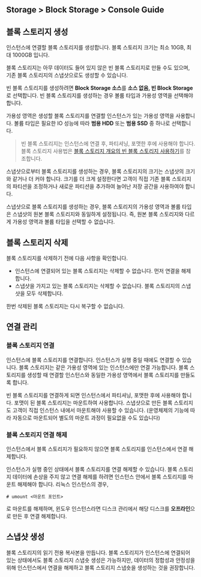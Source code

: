 ## Storage > Block Storage > Console Guide

## 블록 스토리지 생성

인스턴스에 연결할 블록 스토리지를 생성합니다. 블록 스토리지 크기는 최소 10GB, 최대 1000GB 입니다.

블록 스토리지는 아무 데이터도 들어 있지 않은 빈 블록 스토리지로 만들 수도 있으며, 기존 블록 스토리지의 스냅샷으로도 생성할 수 있습니다.

빈 블록 스토리지를 생성하려면 **Block Storage 소스**를 **소스 없음, 빈 Block Storage**로 선택합니다. 빈 블록 스토리지를 생성하는 경우 볼륨 타입과 가용성 영역을 선택해야 합니다.

가용성 영역은 생성할 블록 스토리지를 연결할 인스턴스가 있는 가용성 영역을 사용합니다. 볼륨 타입은 필요한 IO 성능에 따라 **범용 HDD** 또는 **범용 SSD** 중 하나로 선택합니다.

> 빈 블록 스토리지는 인스턴스에 연결 후, 파티셔닝, 포맷한 후에 사용해야 합니다. 블록 스토리지 사용법은 [블록 스토리지 개요의 빈 블록 스토리지 사용하기](/Storage/Block%20Storage/ko/overview/#_1)를 참조합니다.

스냅샷으로부터 블록 스토리지를 생성하는 경우, 블록 스토리지의 크기는 스냅샷의 크기와 같거나 더 커야 합니다. 크기를 더 크게 설정한다면 고객이 직접 기존 블록 스토리지의 파티션을 조정하거나 새로운 파티션을 추가하여 늘어난 저장 공간을 사용하여야 합니다.

스냅샷으로 블록 스토리지를 생성하는 경우, 블록 스토리지의 가용성 영역과 볼륨 타입은 스냅샷의 원본 블록 스토리지와 동일하게 설정됩니다. 즉, 원본 블록 스토리지와 다르게 가용성 영역과 볼륨 타입을 선택할 수 없습니다.

## 블록 스토리지 삭제

블록 스토리지를 삭제하기 전에 다음 사항을 확인합니다.

* 인스턴스에 연결되어 있는 블록 스토리지는 삭제할 수 없습니다. 먼저 연결을 해제합니다.
* 스냅샷을 가지고 있는 블록 스토리지는 삭제할 수 없습니다. 블록 스토리지의 스냅샷을 모두 삭제합니다.

한번 삭제된 블록 스토리지는 다시 복구할 수 없습니다.

## 연결 관리

### 블록 스토리지 연결

인스턴스에 블록 스토리지를 연결합니다. 인스턴스가 실행 중일 때에도 연결할 수 있습니다. 블록 스토리지는 같은 가용성 영역에 있는 인스턴스에만 연결 가능합니다. 블록 스토리지를 생성할 때 연결할 인스턴스와 동일한 가용성 영역에서 블록 스토리지를 만들도록 합니다.

빈 블록 스토리지를 연결하게 되면 인스턴스에서 파티셔닝, 포맷한 후에 사용해야 합니다. 포맷이 된 블록 스토리지는 마운트하여 사용합니다. 스냅샷으로 만든 블록 스토리지도 고객이 직접 인스턴스 내에서 마운트해야 사용할 수 있습니다. (운영체제의 기능에 따라 자동으로 마운트되어 별도의 마운트 과정이 필요없을 수도 있습니다)

### 블록 스토리지 연결 해제

인스턴스에서 블록 스토리지가 필요하지 않으면 블록 스토리지를 인스턴스에서 연결 해제합니다.

인스턴스가 실행 중인 상태에서 블록 스토리지를 연결 해제할 수 있습니다. 블록 스토리지 데이터에 손상을 주지 않고 연결 해제를 하려면 인스턴스 안에서 블록 스토리지를 마운트 해제해야 합니다. 리눅스 인스턴스의 경우,

	# umount <마운트 포인트>

로 마운트를 해제하며, 윈도우 인스턴스라면 디스크 관리에서 해당 디스크를 **오프라인**으로 만든 후 연결 해제합니다.

## 스냅샷 생성

블록 스토리지의 읽기 전용 복사본을 만듭니다. 블록 스토리지가 인스턴스에 연결되어 있는 상태에서도 블록 스토리지 스냅숏 생성은 가능하지만, 데이터의 정합성과 안정성을 위해 인스턴스에서 연결을 해제하고 블록 스토리지 스냅숏을 생성하는 것을 권장합니다.
